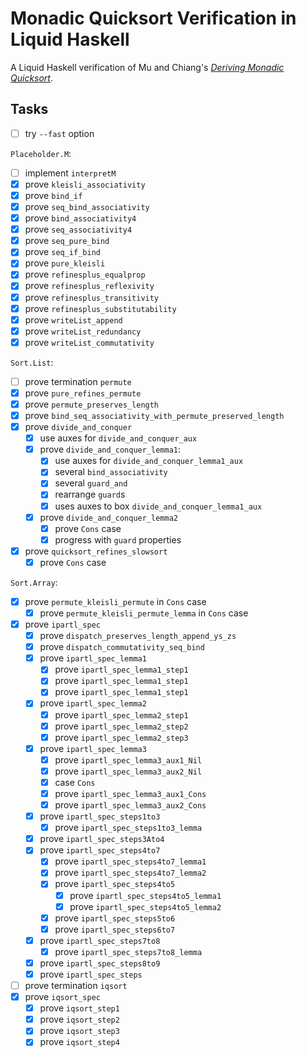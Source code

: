 # Monadic Quicksort Verification in Liquid Haskell

A Liquid Haskell verification of Mu and Chiang's _[Deriving Monadic
Quicksort][mu s, chiang t - declarative pearl- deriving monadic quicksort]_.

## Tasks

- [ ] try `--fast` option

`Placeholder.M`:

- [ ] implement `interpretM`
- [x] prove `kleisli_associativity`
- [x] prove `bind_if`
- [x] prove `seq_bind_associativity`
- [x] prove `bind_associativity4`
- [x] prove `seq_associativity4`
- [x] prove `seq_pure_bind`
- [x] prove `seq_if_bind`
- [x] prove `pure_kleisli`
- [x] prove `refinesplus_equalprop`
- [x] prove `refinesplus_reflexivity`
- [x] prove `refinesplus_transitivity`
- [x] prove `refinesplus_substitutability`
- [x] prove `writeList_append`
- [x] prove `writeList_redundancy`
- [x] prove `writeList_commutativity`

`Sort.List`:

- [ ] prove termination `permute`
- [x] prove `pure_refines_permute`
- [x] prove `permute_preserves_length`
- [x] prove `bind_seq_associativity_with_permute_preserved_length`
- [x] prove `divide_and_conquer`
  - [x] use auxes for `divide_and_conquer_aux`
  - [x] prove `divide_and_conquer_lemma1`:
    - [x] use auxes for `divide_and_conquer_lemma1_aux`
    - [x] several `bind_associativity`
    - [x] several `guard_and`
    - [x] rearrange `guard`s
    - [x] uses auxes to box `divide_and_conquer_lemma1_aux`
  - [x] prove `divide_and_conquer_lemma2`
    - [x] prove `Cons` case
    - [x] progress with `guard` properties
- [x] prove `quicksort_refines_slowsort`
  - [x] prove `Cons` case

`Sort.Array`:

- [x] prove `permute_kleisli_permute` in `Cons` case
  - [x] prove `permute_kleisli_permute_lemma` in `Cons` case
- [x] prove `ipartl_spec`
  - [x] prove `dispatch_preserves_length_append_ys_zs`
  - [x] prove `dispatch_commutativity_seq_bind`
  - [x] prove `ipartl_spec_lemma1`
    - [x] prove `ipartl_spec_lemma1_step1`
    - [x] prove `ipartl_spec_lemma1_step1`
    - [x] prove `ipartl_spec_lemma1_step1`
  - [x] prove `ipartl_spec_lemma2`
    - [x] prove `ipartl_spec_lemma2_step1`
    - [x] prove `ipartl_spec_lemma2_step2`
    - [x] prove `ipartl_spec_lemma2_step3`
  - [x] prove `ipartl_spec_lemma3`
    - [x] prove `ipartl_spec_lemma3_aux1_Nil`
    - [x] prove `ipartl_spec_lemma3_aux2_Nil`
    - [x] case `Cons`
    - [x] prove `ipartl_spec_lemma3_aux1_Cons`
    - [x] prove `ipartl_spec_lemma3_aux2_Cons`
  - [x] prove `ipartl_spec_steps1to3`
    - [x] prove `ipartl_spec_steps1to3_lemma`
  - [x] prove `ipartl_spec_steps3Ato4`
  - [x] prove `ipartl_spec_steps4to7`
    - [x] prove `ipartl_spec_steps4to7_lemma1`
    - [x] prove `ipartl_spec_steps4to7_lemma2`
    - [x] prove `ipartl_spec_steps4to5`
      - [x] prove `ipartl_spec_steps4to5_lemma1`
      - [x] prove `ipartl_spec_steps4to5_lemma2`
    - [x] prove `ipartl_spec_steps5to6`
    - [x] prove `ipartl_spec_steps6to7`
  - [x] prove `ipartl_spec_steps7to8`
    - [x] prove `ipartl_spec_steps7to8_lemma`
  - [x] prove `ipartl_spec_steps8to9`
  - [x] prove `ipartl_spec_steps`
- [ ] prove termination `iqsort`
- [x] prove `iqsort_spec`
  - [x] prove `iqsort_step1`
  - [x] prove `iqsort_step2`
  - [x] prove `iqsort_step3`
  - [x] prove `iqsort_step4`

<!-- References -->

[mu s, chiang t - declarative pearl- deriving monadic quicksort]:
  https://scm.iis.sinica.edu.tw/pub/2020-monadic-sort.pdf
